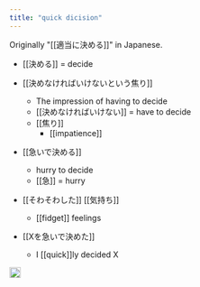 ```yaml
---
title: "quick dicision"
---
```


Originally "[[適当に決める]]" in Japanese.

- [[決める]] = decide

- [[決めなければいけないという焦り]]
    - The impression of having to decide
    - [[決めなければいけない]] = have to decide
    - [[焦り]]
        - [[impatience]]

- [[急いで決める]]
    - hurry to decide
    - [[急]] = hurry

- [[そわそわした]] [[気持ち]]
    - [[fidget]] feelings

- [[Xを急いで決めた]]
    - I [[quick]]ly decided X

<img src='https://scrapbox.io/api/pages/nishio/en/icon' alt='en.icon' height="19.5"/>
